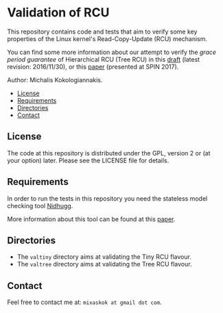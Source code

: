 Validation of RCU
=================

This repository contains code and tests that aim to verify some key properties
of the Linux kernel's Read-Copy-Update (RCU) mechanism.

You can find some more information about our attempt to verify
the _grace period guarantee_ of Hierarchical RCU (Tree RCU) in this
[draft](rcupaper.pdf) (latest revision: 2016/11/30), or this
[paper](https://people.mpi-sws.org/~michalis/papers/spin2017-rcu.pdf)
(presented at SPIN 2017).

Author: Michalis Kokologiannakis.

* [License](#license)
* [Requirements](#requirements)
* [Directories](#directories)
* [Contact](#contact)

<a name="license">License</a>
-----------------------------

The code at this repository is distributed under the GPL, version 2 or (at your option) later.
Please see the LICENSE file for details.

<a name="requirements">Requirements</a>
--------------------------------------

In order to run the tests in this repository you need the stateless model checking
tool [Nidhugg](https://github.com/nidhugg/nidhugg).

More information about this tool can be found at
this [paper](https://arxiv.org/abs/1501.02069).

<a name="directories">Directories</a>
-------------------------------------

* The `valtiny` directory aims at validating the Tiny RCU flavour.
* The `valtree` directory aims at validating the Tree RCU flavour.

<a name="contact">Contact</a>
-----------------------------

Feel free to contact me at: `mixaskok at gmail dot com`.
